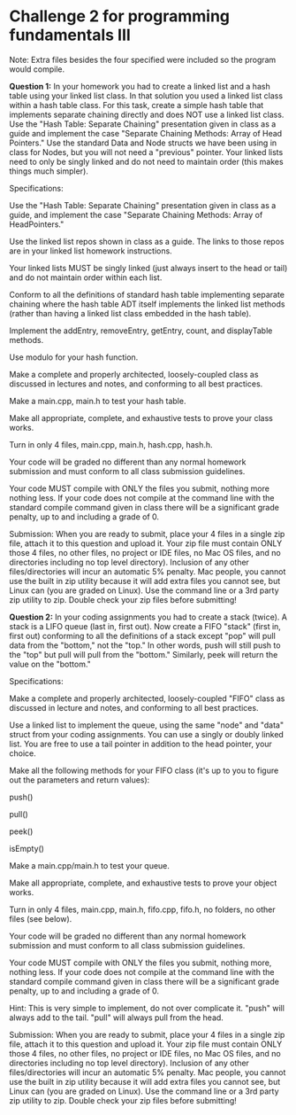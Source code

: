 # Challenge 2 for programming fundamentals III

Note: Extra files besides the four specified were included so the program would compile.

**Question 1:** In your homework you had to create a linked list and a hash table using your linked list class. In that solution you used a linked list class within a hash table class. For this task, create a simple hash table that implements separate chaining directly and does NOT use a linked list class. Use the "Hash Table: Separate Chaining" presentation given in class as a guide and implement the case "Separate Chaining Methods: Array of Head Pointers." Use the standard Data and Node structs we have been using in class for Nodes, but you will not need a "previous" pointer. Your linked lists need to only be singly linked and do not need to maintain order (this makes things much simpler).

Specifications:

Use the "Hash Table: Separate Chaining" presentation given in class as a guide, and implement the case "Separate Chaining Methods: Array of HeadPointers."

Use the linked list repos shown in class as a guide. The links to those repos are in your linked list homework instructions.

Your linked lists MUST be singly linked (just always insert to the head or tail) and do not maintain order within each list.

Conform to all the definitions of standard hash table implementing separate chaining where the hash table ADT itself implements the linked list methods (rather than having a linked list class embedded in the hash table).

Implement the addEntry, removeEntry, getEntry, count, and displayTable methods.

Use modulo for your hash function.

Make a complete and properly architected, loosely-coupled class as discussed in lectures and notes, and conforming to all best practices.

Make a main.cpp, main.h to test your hash table.

Make all appropriate, complete, and exhaustive tests to prove your class works.

Turn in only 4 files, main.cpp, main.h, hash.cpp, hash.h.

Your code will be graded no different than any normal homework submission and must conform to all class submission guidelines.

Your code MUST compile with ONLY the files you submit, nothing more nothing less. If your code does not compile at the command line with the standard compile command given in class there will be a significant grade penalty, up to and including a grade of 0.


Submission: When you are ready to submit, place your 4 files in a single zip file, attach it to this question and upload it. Your zip file must contain ONLY those 4 files, no other files, no project or IDE files, no Mac OS files, and no directories including no top level directory). Inclusion of any other files/directories will incur an automatic 5% penalty. Mac people, you cannot use the built in zip utility because it will add extra files you cannot see, but Linux can (you are graded on Linux). Use the command line or a 3rd party zip utility to zip. Double check your zip files before submitting!


**Question 2:** In your coding assignments you had to create a stack (twice). A stack is a LIFO queue (last in, first out). Now create a FIFO "stack" (first in, first out) conforming to all the definitions of a stack except "pop" will pull data from the "bottom," not the "top." In other words, push will still push to the "top" but pull will pull from the "bottom." Similarly, peek will return the value on the "bottom."

Specifications:

Make a complete and properly architected, loosely-coupled "FIFO" class as discussed in lecture and notes, and conforming to all best practices.

Use a linked list to implement the queue, using the same "node" and "data" struct from your coding assignments. You can use a singly or doubly linked list. You are free to use a tail pointer in addition to the head pointer, your choice.

Make all the following methods for your FIFO class (it's up to you to figure out the parameters and return values):

push()

pull()

peek()

isEmpty()

Make a main.cpp/main.h to test your queue.

Make all appropriate, complete, and exhaustive tests to prove your object works.

Turn in only 4 files, main.cpp, main.h, fifo.cpp, fifo.h, no folders, no other files (see below).

Your code will be graded no different than any normal homework submission and must conform to all class submission guidelines.

Your code MUST compile with ONLY the files you submit, nothing more, nothing less. If your code does not compile at the command line with the standard compile command given in class there will be a significant grade penalty, up to and including a grade of 0.

Hint: This is very simple to implement, do not over complicate it. "push" will always add to the tail. "pull" will always pull from the head.

Submission: When you are ready to submit, place your 4 files in a single zip file, attach it to this question and upload it. Your zip file must contain ONLY those 4 files, no other files, no project or IDE files, no Mac OS files, and no directories including no top level directory). Inclusion of any other files/directories will incur an automatic 5% penalty. Mac people, you cannot use the built in zip utility because it will add extra files you cannot see, but Linux can (you are graded on Linux). Use the command line or a 3rd party zip utility to zip. Double check your zip files before submitting!
